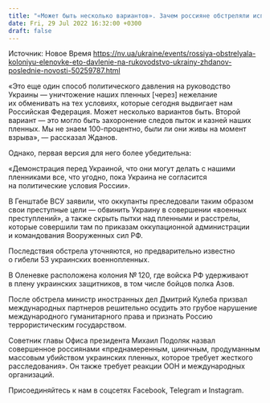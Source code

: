 ```yaml
---
title: "«Может быть несколько вариантов». Зачем россияне обстреляли исправительное учреждение в Еленовке — Жданов"
date: Fri, 29 Jul 2022 16:32:00 +0300
draft: false
---
```

Источник: Новое Время https://nv.ua/ukraine/events/rossiya-obstrelyala-koloniyu-elenovke-eto-davlenie-na-rukovodstvo-ukrainy-zhdanov-poslednie-novosti-50259787.html


«Это еще один способ политического давления на руководство Украины — уничтожение наших пленных [через] нежелание их обменивать на тех условиях, которые сегодня выдвигает нам Российская Федерация. Может несколько вариантов быть. Второй вариант — это могло быть захоронение следов пыток и казней наших пленных. Мы не знаем 100-процентно, были ли они живы на момент взрыва», — рассказал Жданов.

Однако, первая версия для него более убедительна:

«Демонстрация перед Украиной, что они могут делать с нашими пленниками все, что угодно, пока Украина не согласится на политические условия России».

 В Генштабе ВСУ заявили, что оккупанты преследовали таким образом свои преступные цели — обвинить Украину в совершении «военных преступлений», а также скрыть пытки над пленными и расстрелы, которые совершили там по приказам оккупационной администрации и командования Вооруженных сил РФ.

Последствия обстрела уточняются, но предварительно известно о гибели 53 украинских военнопленных.

В Оленевке расположена колония № 120, где войска РФ удерживают в плену украинских защитников, в том числе бойцов полка Азов.

После обстрела министр иностранных дел Дмитрий Кулеба призвал международных партнеров решительно осудить это грубое нарушение международного гуманитарного права и признать Россию террористическим государством.

Советник главы Офиса президента Михаил Подоляк назвал совершенное россиянами «преднамеренным, циничным, продуманным массовым убийством украинских пленных, которое требует жесткого расследования». Он также требует реакции ООН и международных организаций.

Присоединяйтесь к нам в соцсетях Facebook, Telegram и Instagram.

